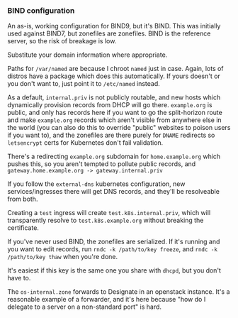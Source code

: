 ### BIND configuration

An as-is, working configuration for BIND9, but it's BIND. This was initially used against BIND7, but zonefiles are zonefiles. BIND is the reference server, so the risk of breakage is low.

Substitute your domain information where appropriate.

Paths for `/var/named` are because I chroot `named` just in case. Again, lots of distros have a package which does this automatically. If yours doesn't or you don't want to, just point it to `/etc/named` instead.

As a default, `internal.priv` is not publicly routable, and new hosts which dynamically provision records from DHCP will go there. `example.org` is public, and only has records here if you want to go the split-horizon route and make `example.org` records which aren't visible from anywhere else in the world (you can also do this to override "public" websites to poison users if you want to), and the zonefiles are there purely for `DNAME` redirects so `letsencrypt` certs for Kubernetes don't fail validation.

There's a redirecting `example.org` subdomain for `home.example.org` which pushes this, so you aren't tempted to pollute public records, and `gateway.home.example.org -> gateway.internal.priv`

If you follow the `external-dns` kubernetes configuration, new services/ingresses there will get DNS records, and they'll be resolveable from both.

Creating a `test` ingress will create `test.k8s.internal.priv`, which will transparently resolve to `test.k8s.example.org` without breaking the certificate.

If you've never used BIND, the zonefiles are serialized. If it's running and you want to edit records, run `rndc -k /path/to/key freeze`, and `rndc -k /path/to/key thaw` when you're done. 

It's easiest if this key is the same one you share with `dhcpd`, but you don't have to.

The `os-internal.zone` forwards to Designate in an openstack instance. It's a reasonable example of a forwarder, and it's here because "how do I delegate to a server on a non-standard port" is hard.
